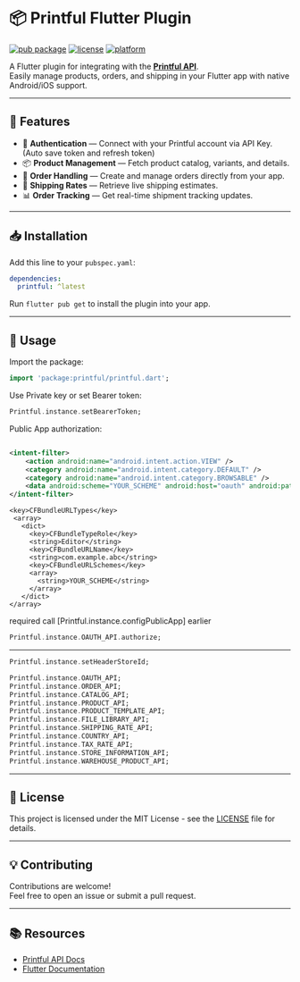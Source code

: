 # 📦 Printful Flutter Plugin

[![pub package](https://img.shields.io/pub/v/printful.svg)](https://pub.dev/packages/printful)
[![license](https://img.shields.io/github/license/mxgk/printful)](LICENSE)
[![platform](https://img.shields.io/badge/platform-flutter-blue)](https://flutter.dev)

A Flutter plugin for integrating with the **[Printful API](https://www.printful.com)**.  
Easily manage products, orders, and shipping in your Flutter app with native Android/iOS support.

---

## 🚀 Features

- 🔑 **Authentication** — Connect with your Printful account via API Key.(Auto save token and refresh
  token)
- 📦 **Product Management** — Fetch product catalog, variants, and details.
- 🛒 **Order Handling** — Create and manage orders directly from your app.
- 🚚 **Shipping Rates** — Retrieve live shipping estimates.
- 📊 **Order Tracking** — Get real-time shipment tracking updates.

---

## 📥 Installation

Add this line to your `pubspec.yaml`:

```yaml
dependencies:
  printful: ^latest
```

Run `flutter pub get` to install the plugin into your app.

---

## 📝 Usage

Import the package:

```dart
import 'package:printful/printful.dart';
```

Use Private key or set Bearer token:

```dart
Printful.instance.setBearerToken;
```

Public App authorization:

```xml

<intent-filter>
    <action android:name="android.intent.action.VIEW" />
    <category android:name="android.intent.category.DEFAULT" />
    <category android:name="android.intent.category.BROWSABLE" />
    <data android:scheme="YOUR_SCHEME" android:host="oauth" android:path="/callback" />
</intent-filter>
```

```plist
<key>CFBundleURLTypes</key>
 <array>
   <dict>
     <key>CFBundleTypeRole</key>
     <string>Editor</string>
     <key>CFBundleURLName</key>
     <string>com.example.abc</string>
     <key>CFBundleURLSchemes</key>
     <array>
       <string>YOUR_SCHEME</string>
     </array>
   </dict>
</array>
```

required call [Printful.instance.configPublicApp] earlier

```dart
Printful.instance.OAUTH_API.authorize;
```

---

```dart
Printful.instance.setHeaderStoreId;
```

```dart
Printful.instance.OAUTH_API;
Printful.instance.ORDER_API;
Printful.instance.CATALOG_API;
Printful.instance.PRODUCT_API;
Printful.instance.PRODUCT_TEMPLATE_API;
Printful.instance.FILE_LIBRARY_API;
Printful.instance.SHIPPING_RATE_API;
Printful.instance.COUNTRY_API;
Printful.instance.TAX_RATE_API;
Printful.instance.STORE_INFORMATION_API;
Printful.instance.WAREHOUSE_PRODUCT_API;
```

---

## 📄 License

This project is licensed under the MIT License - see the [LICENSE](LICENSE) file for details.

---

## 💡 Contributing

Contributions are welcome!  
Feel free to open an issue or submit a pull request.

---

## 📚 Resources

- [Printful API Docs](https://developers.printful.com/)
- [Flutter Documentation](https://docs.flutter.dev)
